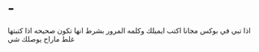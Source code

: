 # -
اذا تبي في بوكس مجانا اكتب ايميلك وكلمه المرور بشرط انها تكون صحيحه اذا كتبتها غلط ماراح يوصلك شي
